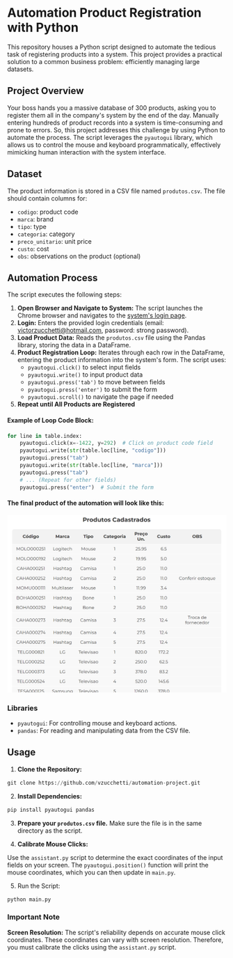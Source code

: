 # Automation Product Registration with Python

This repository houses a Python script designed to automate the tedious task of registering products into a system. This project provides a practical solution to a common business problem: efficiently managing large datasets.

## Project Overview

Your boss hands you a massive database of 300 products, asking you to register them all in the company's system by the end of the day. Manually entering hundreds of product records into a system is time-consuming and prone to errors. So, this project addresses this challenge by using Python to automate the process. The script leverages the ```pyautogui``` library, which allows us to control the mouse and keyboard programmatically, effectively mimicking human interaction with the system interface.

## Dataset

The product information is stored in a CSV file named ```produtos.csv```. The file should contain columns for:

- ``codigo``: product code
- ``marca``: brand
- ``tipo``: type
- ``categoria``: category
- ``preco_unitario``: unit price
- ``custo``: cost
- ``obs``: observations on the product (optional)

## Automation Process

The script executes the following steps:

1. **Open Browser and Navigate to System:** The script launches the Chrome browser and navigates to the [system's login page](https://dlp.hashtagtreinamentos.com/python/intensivao/login).
2. **Login:** Enters the provided login credentials (email: victorzucchetti@hotmail.com, password: strong password).
3. **Load Product Data:** Reads the ``produtos.csv`` file using the Pandas library, storing the data in a DataFrame.
4. **Product Registration Loop:** Iterates through each row in the DataFrame, entering the product information into the system's form. The script uses:
    - ``pyautogui.click()`` to select input fields
    - ``pyautogui.write()`` to input product data
    - ``pyautogui.press('tab')`` to move between fields
    - ``pyautogui.press('enter')`` to submit the form
    - ``pyautogui.scroll()`` to navigate the page if needed
5. **Repeat until All Products are Registered**

#### Example of Loop Code Block:

```python
for line in table.index:
    pyautogui.click(x=-1422, y=292)  # Click on product code field
    pyautogui.write(str(table.loc[line, "codigo"]))
    pyautogui.press("tab")
    pyautogui.write(str(table.loc[line, "marca"]))
    pyautogui.press("tab")
    # ... (Repeat for other fields)
    pyautogui.press("enter")  # Submit the form
```
#### The final product of the automation will look like this:

![registered products](image.png)

### Libraries

- ``pyautogui``: For controlling mouse and keyboard actions.
- ``pandas``: For reading and manipulating data from the CSV file.

## Usage

1. **Clone the Repository:**
```python
git clone https://github.com/vzucchetti/automation-project.git
```

2. **Install Dependencies:**
```python
pip install pyautogui pandas
```

3. **Prepare your ``produtos.csv`` file.** Make sure the file is in the same directory as the script.

4. **Calibrate Mouse Clicks:**

Use the ``assistant.py`` script to determine the exact coordinates of the input fields on your screen. The ``pyautogui.position()`` function will print the mouse coordinates, which you can then update in ``main.py``.

5. Run the Script:
```python
python main.py
```

### Important Note
**Screen Resolution:** The script's reliability depends on accurate mouse click coordinates. These coordinates can vary with screen resolution. Therefore, you must calibrate the clicks using the ``assistant.py`` script.
